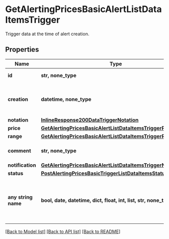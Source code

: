 # GetAlertingPricesBasicAlertListDataItemsTrigger

Trigger data at the time of alert creation.

## Properties
Name | Type | Description | Notes
------------ | ------------- | ------------- | -------------
**id** | **str, none_type** | Identifier of the trigger. | [optional] 
**creation** | **datetime, none_type** | Date and time when the trigger was created. | [optional] 
**notation** | [**InlineResponse200DataTriggerNotation**](InlineResponse200DataTriggerNotation.md) |  | [optional] 
**price** | [**GetAlertingPricesBasicAlertListDataItemsTriggerPrice**](GetAlertingPricesBasicAlertListDataItemsTriggerPrice.md) |  | [optional] 
**range** | [**GetAlertingPricesBasicAlertListDataItemsTriggerRange**](GetAlertingPricesBasicAlertListDataItemsTriggerRange.md) |  | [optional] 
**comment** | **str, none_type** | Comment of the trigger. | [optional] 
**notification** | [**GetAlertingPricesBasicAlertListDataItemsTriggerNotification**](GetAlertingPricesBasicAlertListDataItemsTriggerNotification.md) |  | [optional] 
**status** | [**PostAlertingPricesBasicTriggerListDataItemsStatus**](PostAlertingPricesBasicTriggerListDataItemsStatus.md) |  | [optional] 
**any string name** | **bool, date, datetime, dict, float, int, list, str, none_type** | any string name can be used but the value must be the correct type | [optional]

[[Back to Model list]](../README.md#documentation-for-models) [[Back to API list]](../README.md#documentation-for-api-endpoints) [[Back to README]](../README.md)



